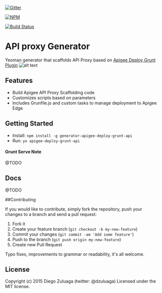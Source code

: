 [![Gitter](https://badges.gitter.im/Join%20Chat.svg)](https://gitter.im/apigeecs/apigee-deploy-grunt-plugin?utm_source=badge&utm_medium=badge&utm_campaign=pr-badge)

[![NPM](https://nodei.co/npm/generator-apigee-deploy-grunt-api.png?downloads=true&downloadRank=true&stars=true)](https://nodei.co/npm/generator-apigee-deploy-grunt-api/)

[![Build Status](https://travis-ci.org/apigeecs/apigee-deploy-grunt-plugin.svg?branch=master)](https://travis-ci.org/apigeecs/apigee-deploy-grunt-plugin)

API proxy Generator
=====

Yeoman generator that scaffolds API Proxy based on [Apigee Deploy Grunt Plugin](https://github.com/apigeecs/apigee-deploy-grunt-plugin)
![alt text](./images/generator-apigee-api-proxy5.gif "yo apigee-deploy-grunt-api")

## Features

* Build Apigee API Proxy Scaffolding code
* Customizes scripts based on parameters
* Includes Grunfile.js and custom tasks to manage deployment to Apigee Edge

## Getting Started

- Install: `npm install -g generator-apigee-deploy-grunt-api`
- Run: `yo apigee-deploy-grunt-api`

#### Grunt Serve Note

@TODO

## Docs

@TODO

##Contributing

If you would like to contribute, simply fork the repository, push your changes to a branch and send a pull request:

1. Fork it
2. Create your feature branch (`git checkout -b my-new-feature`)
3. Commit your changes (`git commit -am 'Add some feature'`)
4. Push to the branch (`git push origin my-new-feature`)
5. Create new Pull Request

Typo fixes, improvements to grammar or readability, it's all welcome.

## License

Copyright (c) 2015 Diego Zuluaga (twitter: @dzuluaga)
Licensed under the MIT license.
